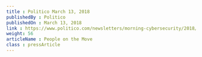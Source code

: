 ```yaml
---
title : Politico March 13, 2018
publishedBy : Politico
publishedOn : March 13, 2018
link : https://www.politico.com/newsletters/morning-cybersecurity/2018/03/13/wheres-the-us-doctrine-on-cyber-warfare-129860
weight: 56
articleName : People on the Move
class : pressArticle
---
```

